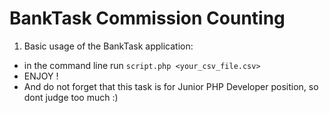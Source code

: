 # BankTask Commission Counting

1. Basic usage of the BankTask application:
- in the command line run `script.php <your_csv_file.csv>`
- ENJOY !
- And do not forget that this task is for Junior PHP Developer position, so dont judge too much :)